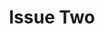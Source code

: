 ---
title: Issue Two
permalink: /issue2/
layout: category
taxonomy: issue2
entries_layout: list
classes: wide

---